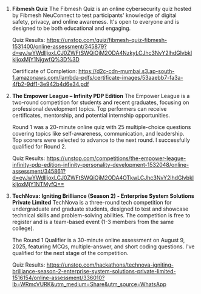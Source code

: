 1. **Fibmesh Quiz**
   The Fibmesh Quiz is an online cybersecurity quiz hosted by Fibmesh NeuConnect to test participants' knowledge of digital safety, privacy, and online awareness. It's open to everyone and is designed to be both educational and engaging.
   
   Quiz Results: https://unstop.com/quiz/fibmesh-quiz-fibmesh-1531400/online-assessment/345879?d=eyJwYWdlIjoxLCJ0ZWFtSWQiOjM2ODA4NzkyLCJhc3NvY2lhdGlvbklkIjoxMjY1NjgwfQ%3D%3D

   Certificate of Completion: https://d2c-cdn-mumbai.s3.ap-south-1.amazonaws.com/lambda-pdfs/certificate-images/53aaebb7-fa3a-4fb2-9df1-3e942b4d6e34.pdf
   
2. **The Empower League – Infinity PDP Edition**
   The Empower League is a two-round competition for students and recent graduates, focusing on professional development topics. Top performers can receive certificates, mentorship, and potential internship opportunities.

   Round 1 was a 20-minute online quiz with 25 multiple-choice questions covering topics like self-awareness, communication, and leadership. Top scorers were selected to advance to the next round. I successfully qualified for Round 2.

   Quiz Results: https://unstop.com/competitions/the-empower-league-infinity-pdp-edition-infinity-personality-development-1532048/online-assessment/345861?d=eyJwYWdlIjoxLCJ0ZWFtSWQiOjM2ODA4OTkwLCJhc3NvY2lhdGlvbklkIjoxMjY1NTMyfQ==

3. **TechNova: Igniting Brilliance (Season 2) - Enterprise System Solutions Private Limited**
   TechNova is a three-round tech competition for undergraduate and graduate students, designed to test and showcase technical skills and problem-solving abilities. The competition is free to register and is a team-based event (1-3 members from the same college).

   The Round 1 Qualifier is a 30-minute online assessment on August 9, 2025, featuring MCQs, multiple-answer, and short coding questions. I've qualified for the next stage of the competition.
   
   Quiz Results: https://unstop.com/hackathons/technova-igniting-brilliance-season-2-enterprise-system-solutions-private-limited-1516154/online-assessment/336010?lb=WRmcVURK&utm_medium=Share&utm_source=WhatsApp
